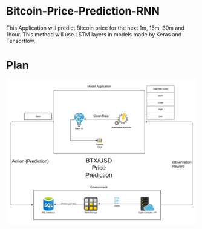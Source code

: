 # Bitcoin-Price-Prediction-RNN
This Application will predict Bitcoin price for the next 1m, 15m, 30m and 1hour. This method will use LSTM layers in models made by Keras and Tensorflow.

# Plan
![Project Plan](https://github.com/NiksanJP/Bitcoin-Price-Prediction-RNN/blob/master/Bitcoin%20Price%20Prediction.png)
